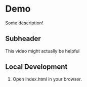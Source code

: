 # Demo

Some description!

## Subheader

This video might actually be helpful

##  Local Development

1. Open index.html in your browser.

